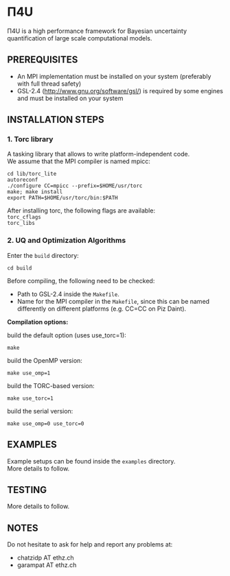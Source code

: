 # Π4U
Π4U is a high performance framework for Bayesian uncertainty quantification of large scale computational models.


## PREREQUISITES
- An MPI implementation must be installed on your system (preferably with full thread safety)
- GSL-2.4 (http://www.gnu.org/software/gsl/) is required by some engines and must be installed on your system


## INSTALLATION STEPS
### 1. Torc library
A tasking library that allows to write platform-independent code.  
We assume that the MPI compiler is named mpicc:

	cd lib/torc_lite  
	autoreconf  
	./configure CC=mpicc --prefix=$HOME/usr/torc  
	make; make install  
	export PATH=$HOME/usr/torc/bin:$PATH  

After installing torc, the following flags are available:  
`torc_cflags`  
`torc_libs`  


### 2. UQ and Optimization Algorithms
Enter the `build` directory:  

	cd build  

Before compiling, the following need to be checked: 
- Path to GSL-2.4 inside the `Makefile`.  
- Name for the MPI compiler in the `Makefile`, since this can be named differently on different platforms (e.g. CC=CC on Piz Daint).  

**Compilation options:**  

build the default option (uses use_torc=1):
	
	make
	
build the OpenMP version:
	
	make use_omp=1
	
build the TORC-based version:

	make use_torc=1
	
build the serial version:
	
	make use_omp=0 use_torc=0



## EXAMPLES
Example setups can be found inside the `examples` directory.  
More details to follow.


## TESTING
More details to follow.


## NOTES

Do not hesitate to ask for help and report any problems at:
- chatzidp AT ethz.ch
- garampat AT ethz.ch
